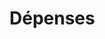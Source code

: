 # Dépenses



































































































